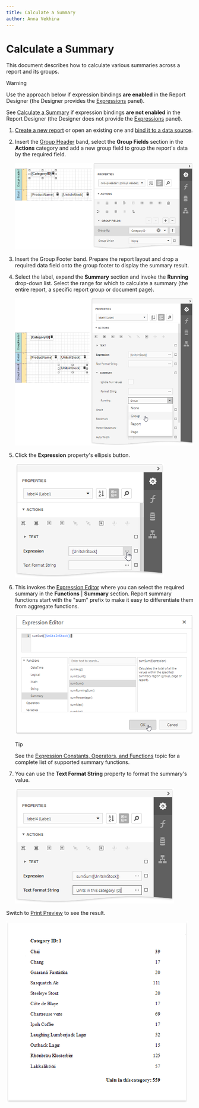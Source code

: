 ```yaml
---
title: Calculate a Summary
author: Anna Vekhina
---
```

# Calculate a Summary

This document describes how to calculate various summaries across a report and its groups.

> [!Warning]
> Use the approach below if expression bindings **are enabled** in the Report Designer (the Designer provides the [Expressions](../../report-designer-tools/ui-panels/expressions-panel.md) panel).
>
> See [Calculate a Summary](../shape-data-data-bindings/calculate-a-summary.md) if expression bindings **are not enabled** in the Report Designer (the Designer does not provide the [Expressions](../../report-designer-tools/ui-panels/expressions-panel.md) panel).

1. [Create a new report](../../add-new-reports.md) or open an existing one and [bind it to a data source](../../bind-to-data.md).

2. Insert the [Group Header](../../introduction-to-banded-reports.md) band, select the **Group Fields** section in the **Actions** category and add a new group field to group the report's data by the required field. 

    ![](../../../../images/eurd-web-label-summary-group-data.png)

3. Insert the Group Footer band. Prepare the report layout and drop a required data field onto the group footer to display the summary result.

4. Select the label, expand the **Summary** section and invoke the **Running** drop-down list. Select the range for which to calculate a summary (the entire report, a specific report group or document page).
	
	![](../../../../images/eurd-web-label-summary-running-group.png)

5. Click the **Expression** property's ellipsis button.
	
	![](../../../../images/eurd-web-label-summary-expression-property.png)

6. This invokes the [Expression Editor](../../report-designer-tools/expression-editor.md) where you can select the required summary in the **Functions** | **Summary** section. Report summary functions start with the "sum" prefix to make it easy to differentiate them from aggregate functions.
	
	![](../../../../images/eurd-web-label-summary-expression.png)
	
	> [!TIP]
	> See the [Expression Constants, Operators, and Functions](../../use-expressions/expression-syntax.md) topic for a complete list of supported summary functions.

7. You can use the **Text Format String** property to format the summary's value.
	
	![](../../../../images/eurd-web-label-summary-format-string.png)

Switch to [Print Preview](../../preview-print-and-export-reports.md) to see the result.

![](../../../../images/eurd-web-label-summary-result.png)
